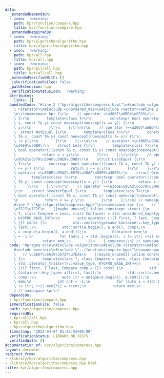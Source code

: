 ```yaml
---
data:
  _extendedDependsOn:
  - icon: ':warning:'
    path: kpr/function/compare.hpp
    title: kpr/function/compare.hpp
  _extendedRequiredBy:
  - icon: ':warning:'
    path: kpr/algorithm/algorithm.hpp
    title: kpr/algorithm/algorithm.hpp
  - icon: ':warning:'
    path: kpr/all.hpp
    title: kpr/all.hpp
  - icon: ':warning:'
    path: kpr/all/all.hpp
    title: kpr/all/all.hpp
  _extendedVerifiedWith: []
  _isVerificationFailed: false
  _pathExtension: hpp
  _verificationStatusIcon: ':warning:'
  attributes:
    links: []
  bundledCode: "#line 2 \"kpr/algorithm/compress.hpp\"\n#include <algorithm>\n#include\
    \ <iterator>\n#include <unordered_map>\n#include <vector>\n#line 2 \"kpr/function/compare.hpp\"\
    \n\r\nnamespace kpr {\r\n    // operator =\u3067\u6BD4\u8F03\r\n    struct Equal\
    \ {\r\n        template<class T>\r\n        constexpr bool operator()(const T&\
    \ x, const T& y) const noexcept(noexcept(x == y)) {\r\n            return x ==\
    \ y;\r\n        }\r\n    };\r\n\r\n    // operator !=\u3067\u6BD4\u8F03\r\n  \
    \  struct NotEqual {\r\n        template<class T>\r\n        constexpr bool operator()(const\
    \ T& x, const T& y) const noexcept(noexcept(x != y)) {\r\n            return x\
    \ != y;\r\n        }\r\n    };\r\n\r\n    // operator <\u306E\u95A2\u6570\u30AF\
    \u30E9\u30B9\r\n    struct Less {\r\n        template<class T>\r\n        constexpr\
    \ bool operator()(const T& x, const T& y) const noexcept(noexcept(x < y)) {\r\n\
    \            return x < y;\r\n        }\r\n    };\r\n\r\n    // operator <=\u306E\
    \u95A2\u6570\u30AF\u30E9\u30B9\r\n    struct LessEqual {\r\n        template<class\
    \ T>\r\n        constexpr bool operator()(const T& x, const T& y) const noexcept(noexcept(x\
    \ <= y)) {\r\n            return x <= y;\r\n        }\r\n    };\r\n\r\n    //\
    \ operator >\u306E\u95A2\u6570\u30AF\u30E9\u30B9\r\n    struct Greater {\r\n \
    \       template<class T>\r\n        constexpr bool operator()(const T& x, const\
    \ T& y) const noexcept(noexcept(x > y)) {\r\n            return x > y;\r\n   \
    \     }\r\n    };\r\n\r\n    // operator >=\u306E\u95A2\u6570\u30AF\u30E9\u30B9\
    \r\n    struct GreaterEqual {\r\n        template<class T>\r\n        constexpr\
    \ bool operator()(const T& x, const T& y) const noexcept(noexcept(x >= y)) {\r\
    \n            return x >= y;\r\n        }\r\n    };\r\n} // namespace kpr\r\n\
    #line 7 \"kpr/algorithm/compress.hpp\"\n\nnamespace kpr {\n    // \u5EA7\u6A19\
    \u5727\u7E2E\n    [[maybe_unused]] inline constexpr struct {\n        template<class\
    \ T, class Compare = Less, class Container = std::unordered_map<typename std::iterator_traits<T>::value_type,\
    \ KYOPRO_BASE_INT>>\n        auto operator ()(T first, T last, Compare comp =\
    \ {}) const {\n            std::vector<typename Container::key_type> a(first,\
    \ last);\n            std::sort(a.begin(), a.end(), comp);\n            auto itr\
    \ = unique(a.begin(), a.end());\n            Container mem;\n            int cnt\
    \ = -1;\n            for (auto i = std::begin(a); i != itr; ++i) mem[*i] = ++cnt;\n\
    \            return mem;\n        }\n    } compress;\n} // namespace kpr\n"
  code: "#pragma once\n#include <algorithm>\n#include <iterator>\n#include <unordered_map>\n\
    #include <vector>\n#include \"../function/compare.hpp\"\n\nnamespace kpr {\n \
    \   // \u5EA7\u6A19\u5727\u7E2E\n    [[maybe_unused]] inline constexpr struct\
    \ {\n        template<class T, class Compare = Less, class Container = std::unordered_map<typename\
    \ std::iterator_traits<T>::value_type, KYOPRO_BASE_INT>>\n        auto operator\
    \ ()(T first, T last, Compare comp = {}) const {\n            std::vector<typename\
    \ Container::key_type> a(first, last);\n            std::sort(a.begin(), a.end(),\
    \ comp);\n            auto itr = unique(a.begin(), a.end());\n            Container\
    \ mem;\n            int cnt = -1;\n            for (auto i = std::begin(a); i\
    \ != itr; ++i) mem[*i] = ++cnt;\n            return mem;\n        }\n    } compress;\n\
    } // namespace kpr\n"
  dependsOn:
  - kpr/function/compare.hpp
  isVerificationFile: false
  path: kpr/algorithm/compress.hpp
  requiredBy:
  - kpr/all/all.hpp
  - kpr/all.hpp
  - kpr/algorithm/algorithm.hpp
  timestamp: '2023-04-04 01:42:52+09:00'
  verificationStatus: LIBRARY_NO_TESTS
  verifiedWith: []
documentation_of: kpr/algorithm/compress.hpp
layout: document
redirect_from:
- /library/kpr/algorithm/compress.hpp
- /library/kpr/algorithm/compress.hpp.html
title: kpr/algorithm/compress.hpp
---
```


